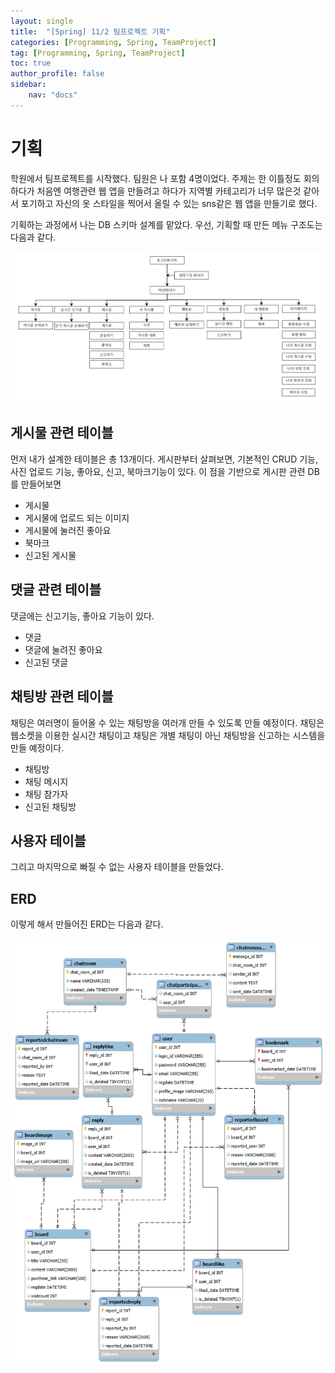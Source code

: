 ```yaml
---
layout: single
title:  "[Spring] 11/2 팀프로젝트 기획"
categories: [Programming, Spring, TeamProject]
tag: [Programming, Spring, TeamProject]
toc: true
author_profile: false
sidebar:
    nav: "docs"
---
```


# 기획

 학원에서 팀프로젝트를 시작했다. 팀원은 나 포함 4명이었다. 주제는 한 이틀정도 회의하다가 처음엔 여행관련 웹 앱을 만들려고 하다가 지역별 카테고리가 너무 많은것 같아서 포기하고 자신의 옷 스타일을 찍어서 올릴 수 있는 sns같은 웹 앱을 만들기로 했다.

기획하는 과정에서 나는 DB 스키마 설계를 맡았다. 우선, 기획할 때 만든 메뉴 구조도는 다음과 같다.

![image-20241102202832704](/images/2024-11-02-팀프로젝트/image-20241102202832704.png)



## 게시물 관련 테이블

먼저 내가 설계한 테이블은 총 13개이다. 게시판부터 살펴보면, 기본적인 CRUD 기능, 사진 업로드 기능, 좋아요, 신고, 북마크기능이 있다. 이 점을 기반으로 게시판 관련 DB를 만들어보면

* 게시물
* 게시물에 업로드 되는 이미지
* 게시물에 눌러진 좋아요
* 북마크
* 신고된 게시물



## 댓글 관련 테이블

댓글에는 신고기능, 좋아요 기능이 있다.

* 댓글
* 댓글에 눌려진 좋아요
* 신고된 댓글



## 채팅방 관련 테이블

채팅은 여러명이 들어올 수 있는 채팅방을 여러개 만들 수 있도록 만들 예정이다. 채팅은 웹소켓을 이용한 실시간 채팅이고 채팅은 개별 채팅이 아닌 채팅방을 신고하는 시스템을 만들 예정이다.

* 채팅방
* 채팅 메시지
* 채팅 참가자
* 신고된 채팅방



## 사용자 테이블

그리고 마지막으로 빠질 수 없는 사용자 테이블을 만들었다.



## ERD

이렇게 해서 만들어진 ERD는 다음과 같다.

![image-20241102203650015](/images/2024-11-02-팀프로젝트/image-20241102203650015.png)